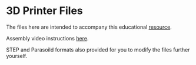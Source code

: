 # 3D Printer Files

The files here are intended to accompany this educational [resource](https://www.raspberrypi.org/learning/astro-pi-flight-case/).

Assembly video instructions [here](https://www.youtube.com/watch?v=kY1db5cec64).

STEP and Parasoild formats also provided for you to modify the files further yourself.
